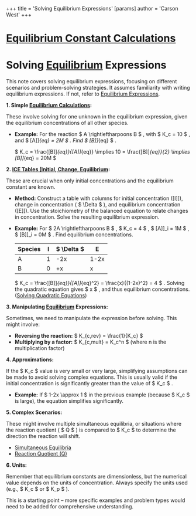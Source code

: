 +++
 title = 'Solving Equilibrium Expressions'
[params]
	author = 'Carson West'
+++
# [Equilibrium Constant Calculations](./../equilibrium-constant-calculations/)
# Solving [Equilibrium](./../equilibrium/) Expressions

This note covers solving equilibrium expressions, focusing on different scenarios and problem-solving strategies.  It assumes familiarity with writing equilibrium expressions.  If not, refer to [Equilibrium Expressions](./../equilibrium-expressions/).

**1.  Simple [Equilibrium Calculations](./../equilibrium-calculations/):**

These involve solving for one unknown in the equilibrium expression, given the equilibrium concentrations of all other species.

* **Example:**  For the reaction  $ A \rightleftharpoons B $ , with  $ K_c = 10 $ , and  $ [A]]_{eq} = 2M $ . Find  $ [B]]_{eq} $ .

    $ K_c = \frac{[B]]_{eq}}{[A]]_{eq}} \implies 10 = \frac{[B]]_{eq}}{2} \implies [B]]_{eq} = 20M $ 


**2. [ICE Tables (Initial, Change, Equilibrium](./../ice-tables-(initial-change-equilibrium/)):**

These are crucial when only initial concentrations and the equilibrium constant are known.

* **Method:**  Construct a table with columns for initial concentration ([I]]), change in concentration ( $ \Delta $ ), and equilibrium concentration ([E]]).  Use the stoichiometry of the balanced equation to relate changes in concentration.  Solve the resulting equilibrium expression.

* **Example:** For  $ 2A \rightleftharpoons B $ ,  $ K_c = 4 $ ,  $ [A]]_i = 1M $ ,  $ [B]]_i = 0M $ . Find equilibrium concentrations.

   | Species | I     |  $ \Delta $    | E       |
   |---------|-------|-----------|---------|
   | A       | 1     | -2x       | 1-2x    |
   | B       | 0     | +x        | x       |

    $ K_c = \frac{[B]]_{eq}}{[A]]_{eq}^2} = \frac{x}{(1-2x)^2} = 4 $ .  Solving the quadratic equation gives  $ x $ , and thus equilibrium concentrations.  ([Solving Quadratic Equations](./../solving-quadratic-equations/))

**3. Manipulating [Equilibrium](./../equilibrium/) Expressions:**

Sometimes, we need to manipulate the expression before solving. This might involve:

*   **Reversing the reaction:**   $ K_{c,rev} = \frac{1}{K_c} $ 
*   **Multiplying by a factor:**  $ K_{c,mult} = K_c^n $  (where n is the multiplication factor)

**4.  Approximations:**

If the  $ K_c $  value is very small or very large, simplifying assumptions can be made to avoid solving complex equations.  This is usually valid if the initial concentration is significantly greater than the value of  $ K_c $ .

*   **Example:**  If  $ 1-2x \approx 1 $  in the previous example (because  $ K_c $  is large), the equation simplifies significantly.

**5.  Complex Scenarios:**

These might involve multiple simultaneous equilibria, or situations where the reaction quotient ( $ Q $ ) is compared to  $ K_c $  to determine the direction the reaction will shift.

* [Simultaneous Equilibria](./../simultaneous-equilibria/)
* [Reaction Quotient (Q)](./../reaction-quotient-(q)/)


**6.  Units:**

Remember that equilibrium constants are dimensionless, but the numerical value depends on the units of concentration.  Always specify the units used (e.g.,  $ K_c $  or  $ K_p $ ).



This is a starting point – more specific examples and problem types would need to be added for comprehensive understanding.

